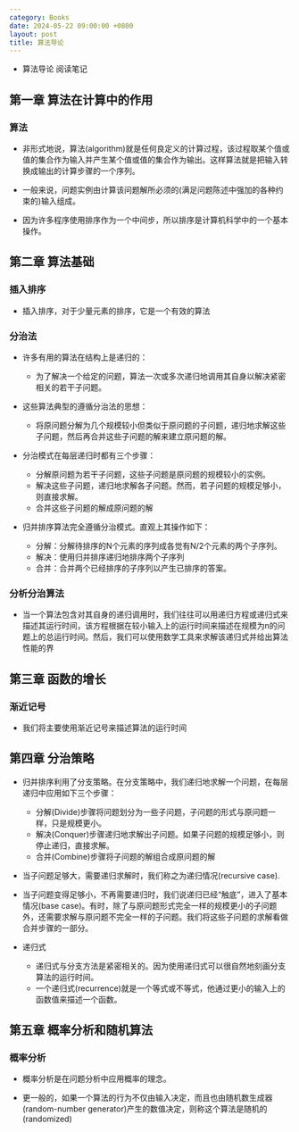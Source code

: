 ```yaml
---
category: Books
date: 2024-05-22 09:00:00 +0800
layout: post
title: 算法导论
---
```


+ 算法导论 阅读笔记

## 第一章 算法在计算中的作用

### 算法

+ 非形式地说，算法(algorithm)就是任何良定义的计算过程，该过程取某个值或值的集合作为输入并产生某个值或值的集合作为输出。这样算法就是把输入转换成输出的计算步骤的一个序列。

+ 一般来说，问题实例由计算该问题解所必须的(满足问题陈述中强加的各种约束的)输入组成。

+ 因为许多程序使用排序作为一个中间步，所以排序是计算机科学中的一个基本操作。

## 第二章 算法基础

### 插入排序

+ 插入排序，对于少量元素的排序，它是一个有效的算法

### 分治法

+ 许多有用的算法在结构上是递归的：
  + 为了解决一个给定的问题，算法一次或多次递归地调用其自身以解决紧密相关的若干子问题。
+ 这些算法典型的遵循分治法的思想：
  + 将原问题分解为几个规模较小但类似于原问题的子问题，递归地求解这些子问题，然后再合并这些子问题的解来建立原问题的解。

+ 分治模式在每层递归时都有三个步骤：
  + 分解原问题为若干子问题，这些子问题是原问题的规模较小的实例。
  + 解决这些子问题，递归地求解各子问题。然而，若子问题的规模足够小，则直接求解。
  + 合并这些子问题的解成原问题的解

+ 归并排序算法完全遵循分治模式。直观上其操作如下：
  + 分解：分解待排序的N个元素的序列成各觉有N/2个元素的两个子序列。
  + 解决：使用归并排序递归地排序两个子序列
  + 合并：合并两个已经排序的子序列以产生已排序的答案。

### 分析分治算法

+ 当一个算法包含对其自身的递归调用时，我们往往可以用递归方程或递归式来描述其运行时间，该方程根据在较小输入上的运行时间来描述在规模为n的问题上的总运行时间。然后，我们可以使用数学工具来求解该递归式并给出算法性能的界

## 第三章 函数的增长

### 渐近记号

+ 我们将主要使用渐近记号来描述算法的运行时间

## 第四章 分治策略

+ 归并排序利用了分支策略。在分支策略中，我们递归地求解一个问题，在每层递归中应用如下三个步骤：
  + 分解(Divide)步骤将问题划分为一些子问题，子问题的形式与原问题一样，只是规模更小。
  + 解决(Conquer)步骤递归地求解出子问题。如果子问题的规模足够小，则停止递归，直接求解。
  + 合并(Combine)步骤将子问题的解组合成原问题的解
+ 当子问题足够大，需要递归求解时，我们称之为递归情况(recursive case).
+ 当子问题变得足够小，不再需要递归时，我们说递归已经“触底”，进入了基本情况(base case)。有时，除了与原问题形式完全一样的规模更小的子问题外，还需要求解与原问题不完全一样的子问题。我们将这些子问题的求解看做合并步骤的一部分。

+ 递归式
  + 递归式与分支方法是紧密相关的。因为使用递归式可以很自然地刻画分支算法的运行时间。
  + 一个递归式(recurrence)就是一个等式或不等式，他通过更小的输入上的函数值来描述一个函数。

## 第五章 概率分析和随机算法

### 概率分析

+ 概率分析是在问题分析中应用概率的理念。

+ 更一般的，如果一个算法的行为不仅由输入决定，而且也由随机数生成器(random-number generator)产生的数值决定，则称这个算法是随机的(randomized)